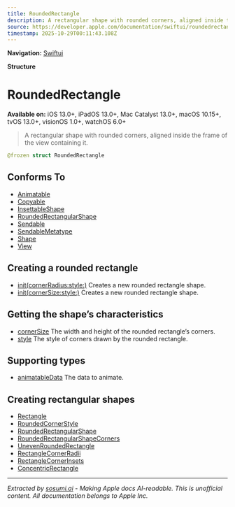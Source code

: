 ```yaml
---
title: RoundedRectangle
description: A rectangular shape with rounded corners, aligned inside the frame of the view containing it.
source: https://developer.apple.com/documentation/swiftui/roundedrectangle
timestamp: 2025-10-29T00:11:43.108Z
---
```


**Navigation:** [Swiftui](/documentation/swiftui)

**Structure**

# RoundedRectangle

**Available on:** iOS 13.0+, iPadOS 13.0+, Mac Catalyst 13.0+, macOS 10.15+, tvOS 13.0+, visionOS 1.0+, watchOS 6.0+

> A rectangular shape with rounded corners, aligned inside the frame of the view containing it.

```swift
@frozen struct RoundedRectangle
```

## Conforms To

- [Animatable](/documentation/swiftui/animatable)
- [Copyable](/documentation/Swift/Copyable)
- [InsettableShape](/documentation/swiftui/insettableshape)
- [RoundedRectangularShape](/documentation/swiftui/roundedrectangularshape)
- [Sendable](/documentation/Swift/Sendable)
- [SendableMetatype](/documentation/Swift/SendableMetatype)
- [Shape](/documentation/swiftui/shape)
- [View](/documentation/swiftui/view)

## Creating a rounded rectangle

- [init(cornerRadius:style:)](/documentation/swiftui/roundedrectangle/init(cornerradius:style:)) Creates a new rounded rectangle shape.
- [init(cornerSize:style:)](/documentation/swiftui/roundedrectangle/init(cornersize:style:)) Creates a new rounded rectangle shape.

## Getting the shape’s characteristics

- [cornerSize](/documentation/swiftui/roundedrectangle/cornersize) The width and height of the rounded rectangle’s corners.
- [style](/documentation/swiftui/roundedrectangle/style) The style of corners drawn by the rounded rectangle.

## Supporting types

- [animatableData](/documentation/swiftui/roundedrectangle/animatabledata) The data to animate.

## Creating rectangular shapes

- [Rectangle](/documentation/swiftui/rectangle)
- [RoundedCornerStyle](/documentation/swiftui/roundedcornerstyle)
- [RoundedRectangularShape](/documentation/swiftui/roundedrectangularshape)
- [RoundedRectangularShapeCorners](/documentation/swiftui/roundedrectangularshapecorners)
- [UnevenRoundedRectangle](/documentation/swiftui/unevenroundedrectangle)
- [RectangleCornerRadii](/documentation/swiftui/rectanglecornerradii)
- [RectangleCornerInsets](/documentation/swiftui/rectanglecornerinsets)
- [ConcentricRectangle](/documentation/swiftui/concentricrectangle)

---

*Extracted by [sosumi.ai](https://sosumi.ai) - Making Apple docs AI-readable.*
*This is unofficial content. All documentation belongs to Apple Inc.*

